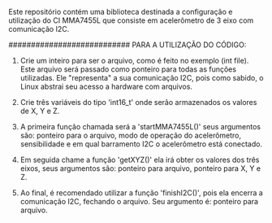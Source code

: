 Este repositório contém uma biblioteca destinada a configuração e utilização do CI MMA7455L que consiste em acelerômetro de 3 eixo com comunicação I2C.

###########################
PARA A UTILIZAÇÃO DO CÓDIGO:

1. Crie um inteiro para ser o arquivo, como é feito no exemplo (int file). Este arquivo será passado como ponteiro para todas as funções utilizadas. Ele "representa" a sua comunicação I2C, pois como sabido, o Linux abstrai seu acesso a hardware com arquivos.

2. Crie três variáveis do tipo 'int16_t' onde serão armazenados os valores de X, Y e Z.

3. A primeira função chamada será a 'startMMA7455L()' seus argumentos são: ponteiro para o arquivo, modo de operação do acelerômetro, sensibilidade e em qual barramento I2C o acelerômetro está conectado.

3. Em seguida chame a função 'getXYZ()' ela irá obter os valores dos três eixos, seus argumentos são: ponteiro para arquivo, ponteiro para X, Y e Z.

4. Ao final, é recomendado utilizar a função 'finishI2C()', pois ela encerra a comunicação I2C, fechando o arquivo. Seu argumento é: ponteiro para arquivo.
